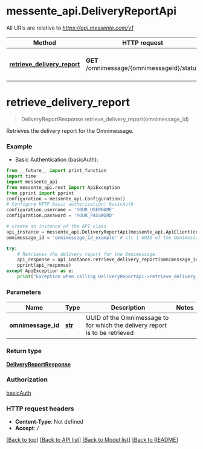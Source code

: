 # messente_api.DeliveryReportApi

All URIs are relative to *https://api.messente.com/v1*

Method | HTTP request | Description
------------- | ------------- | -------------
[**retrieve_delivery_report**](DeliveryReportApi.md#retrieve_delivery_report) | **GET** /omnimessage/{omnimessageId}/status | Retrieves the delivery report for the Omnimessage.


# **retrieve_delivery_report**
> DeliveryReportResponse retrieve_delivery_report(omnimessage_id)

Retrieves the delivery report for the Omnimessage.

### Example

* Basic Authentication (basicAuth):
```python
from __future__ import print_function
import time
import messente_api
from messente_api.rest import ApiException
from pprint import pprint
configuration = messente_api.Configuration()
# Configure HTTP basic authorization: basicAuth
configuration.username = 'YOUR_USERNAME'
configuration.password = 'YOUR_PASSWORD'

# create an instance of the API class
api_instance = messente_api.DeliveryReportApi(messente_api.ApiClient(configuration))
omnimessage_id = 'omnimessage_id_example' # str | UUID of the Omnimessage to for which the delivery report is to be retrieved

try:
    # Retrieves the delivery report for the Omnimessage.
    api_response = api_instance.retrieve_delivery_report(omnimessage_id)
    pprint(api_response)
except ApiException as e:
    print("Exception when calling DeliveryReportApi->retrieve_delivery_report: %s\n" % e)
```

### Parameters

Name | Type | Description  | Notes
------------- | ------------- | ------------- | -------------
 **omnimessage_id** | [**str**](.md)| UUID of the Omnimessage to for which the delivery report is to be retrieved | 

### Return type

[**DeliveryReportResponse**](DeliveryReportResponse.md)

### Authorization

[basicAuth](../README.md#basicAuth)

### HTTP request headers

 - **Content-Type**: Not defined
 - **Accept**: */*

[[Back to top]](#) [[Back to API list]](../README.md#documentation-for-api-endpoints) [[Back to Model list]](../README.md#documentation-for-models) [[Back to README]](../README.md)

